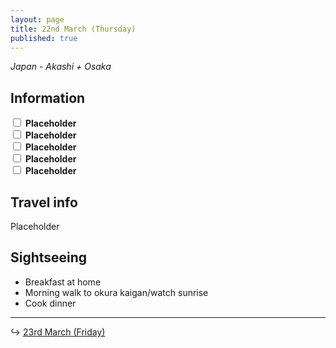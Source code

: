```yaml
---
layout: page
title: 22nd March (Thursday)
published: true
---
```

_Japan - Akashi + Osaka_

## Information

<div><input class="box" type="checkbox" name="221" /><label type="text" class="strikethrough"> <b>Placeholder</b></label><br/>
<input class="box" type="checkbox" name="222" /><label type="text" class="strikethrough"> <b>Placeholder</b></label><br/>
<input class="box" type="checkbox" name="223" /><label type="text" class="strikethrough"> <b>Placeholder</b></label><br/>
<input class="box" type="checkbox" name="224" /><label type="text" class="strikethrough"> <b>Placeholder</b></label><br/>
<input class="box" type="checkbox" name="225" /><label type="text" class="strikethrough"> <b>Placeholder</b></label><br/></div>

## Travel info

Placeholder

## Sightseeing

- Breakfast at home
- Morning walk to okura kaigan/watch sunrise
- Cook dinner

<hr>

↪ [23rd March (Friday)](/days/week2/23mar)
